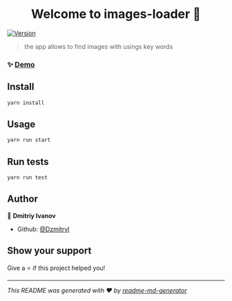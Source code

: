 <h1 align="center">Welcome to images-loader 👋</h1>
<p>
  <a href="https://www.npmjs.com/package/images-loader" target="_blank">
    <img alt="Version" src="https://img.shields.io/npm/v/images-loader.svg">
  </a>
</p>

> the app allows to find images with usings key words

### ✨ [Demo](https://silly-bohr-f78285.netlify.app/)

## Install

```sh
yarn install
```

## Usage

```sh
yarn run start
```

## Run tests

```sh
yarn run test
```

## Author

👤 **Dmitriy Ivanov**

* Github: [@DzmitryI](https://github.com/DzmitryI)

## Show your support

Give a ⭐️ if this project helped you!

***
_This README was generated with ❤️ by [readme-md-generator](https://github.com/kefranabg/readme-md-generator)_